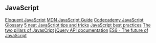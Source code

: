 ## JavaScript

<a href="http://eloquentjavascript.net/" target="_blank">
Eloquent JavaScript</a>

<a href="https://developer.mozilla.org/en-US/docs/Web/JavaScript/Guide" target="_blank">
MDN JavaScript Guide</a>

<a href="https://www.codecademy.com/articles/glossary-javascript" target="_blank">
Codecademy JavaScript Glossary</a>

<a href="https://discussions.udacity.com/t/5-neat-javascript-tips-and-tricks-intermediate/25008" target="_blank">
5 neat JavaScript tips and tricks</a>

<a href="https://www.thinkful.com/learn/javascript-best-practices-1/" target="_blank">
JavaScript best practices</a>

<a href="https://medium.com/javascript-scene/the-two-pillars-of-javascript-ee6f3281e7f3" target="_blank">
The two pillars of JavasCript</a>

<a href="http://api.jquery.com/" target="_blank">
jQuery API documentation</a>

<a href="https://discussions.udacity.com/t/es6-the-future-of-javascript/28364" target="_blank">
ES6 - The future of JavaScript</a>
